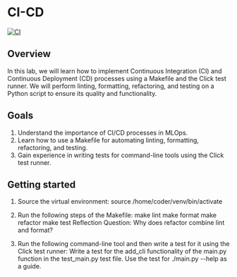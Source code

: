 # CI-CD
[![CI](https://github.com/LoicSteve/CI-CD/actions/workflows/cicd.yml/badge.svg)](https://github.com/LoicSteve/CI-CD/actions/workflows/cicd.yml)
## Overview

 
In this lab, we will learn how to implement Continuous Integration (CI) and Continuous Deployment (CD) processes using a Makefile and the Click test runner. We will perform linting, formatting, refactoring, and testing on a Python script to ensure its quality and functionality.

## Goals
1. Understand the importance of CI/CD processes in MLOps.
2. Learn how to use a Makefile for automating linting, formatting, refactoring, and testing.
3. Gain experience in writing tests for command-line tools using the Click test runner.

## Getting started

1. Source the virtual environment:
source /home/coder/venv/bin/activate
2. Run the following steps of the Makefile:
make lint
make format
make refactor
make test
Reflection Question: Why does refactor combine lint and format?

3. Run the following command-line tool and then write a test for it using the Click test runner:
Write a test for the add_cli functionality of the main.py function in the test_main.py test file.
Use the test for ./main.py --help as a guide.
